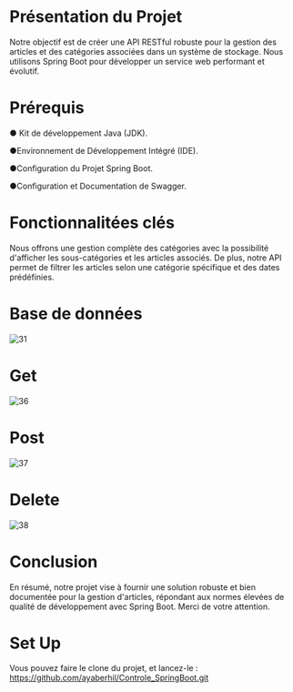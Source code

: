 # Présentation du Projet
Notre objectif est de créer une API RESTful robuste pour la gestion des articles et des catégories associées dans un système de stockage. Nous utilisons Spring Boot pour développer un service web performant et évolutif.

# Prérequis
   &#9679; Kit de développement Java (JDK).

   &#9679;Environnement de Développement Intégré (IDE).

   &#9679;Configuration du Projet Spring Boot.

   &#9679;Configuration et Documentation de Swagger.

  
# Fonctionnalitées clés
Nous offrons une gestion complète des catégories avec la possibilité d'afficher les sous-catégories et les articles associés. De plus, notre API permet de filtrer les articles selon une catégorie spécifique et des dates prédéfinies.

# Base de données
![31](https://github.com/ayaberhil/Controle_SpringBoot/assets/147451152/98c22858-cbbd-46a6-a1bd-da201c417998)



# Get

![36](https://github.com/ayaberhil/Controle_SpringBoot/assets/147451152/5b52f1d5-c3b4-4ad7-8b6a-18ed7b498a2e)

# Post
![37](https://github.com/ayaberhil/Controle_SpringBoot/assets/147451152/e39becf4-2951-4c90-8e36-dbd6697b7382)


# Delete
![38](https://github.com/ayaberhil/Controle_SpringBoot/assets/147451152/6a3571f0-a1fc-4157-8f9f-58b35ea64bcd)








 # Conclusion
 En résumé, notre projet vise à fournir une solution robuste et bien documentée pour la gestion d'articles, répondant aux normes élevées de qualité de développement avec Spring Boot. Merci de votre attention.

 # Set Up

Vous pouvez faire le clone du projet, et lancez-le : https://github.com/ayaberhil/Controle_SpringBoot.git

